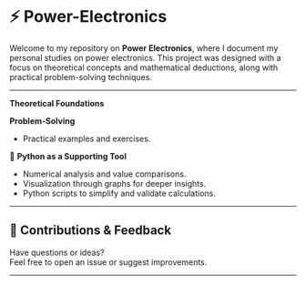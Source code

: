 # ⚡ Power-Electronics  

Welcome to my repository on **Power Electronics**, where I document my personal studies on power electronics. This project was designed with a focus on theoretical concepts and mathematical deductions, along with practical problem-solving techniques. 

---

 **Theoretical Foundations**   

 **Problem-Solving**  
- Practical examples and exercises.  

🐍 **Python as a Supporting Tool**  
- Numerical analysis and value comparisons.  
- Visualization through graphs for deeper insights.  
- Python scripts to simplify and validate calculations.  

---

## 🤝 Contributions & Feedback  

Have questions or ideas?  
Feel free to open an issue or suggest improvements.

---
